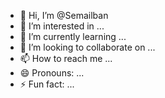 - 👋 Hi, I’m @Semailban
- 👀 I’m interested in ...
- 🌱 I’m currently learning ...
- 💞️ I’m looking to collaborate on ...
- 📫 How to reach me ...
- 😄 Pronouns: ...
- ⚡ Fun fact: ...

<!---
Semailban/Semailban is a ✨ special ✨ repository because its `README.md` (this file) appears on your GitHub profile.
You can click the Preview link to take a look at your changes.
--->
